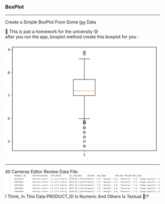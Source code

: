 ### BoxPlot 
---
Create a Simple BoxPlot From Some <a href="https://whatis.techtarget.com/fileformat/TSV-Tab-separated-values-file">tsv</a> Data <br>

:pushpin: This is just a homework for the university :sweat: <br>
after you run the app, boxplot method create this boxplot for you :

<img src="https://github.com/moeindal/BoxPlot/blob/master/venv/boxPlot"/>

---

All Cameras Editor Review Data File:<br>
<img src="https://github.com/moeindal/BoxPlot/blob/master/venv/allCameras_editor_review.png" />
<br>
I Think, In This Data PRODUCT_ID Is Numeric And Others Is Textual :grimacing::interrobang:
